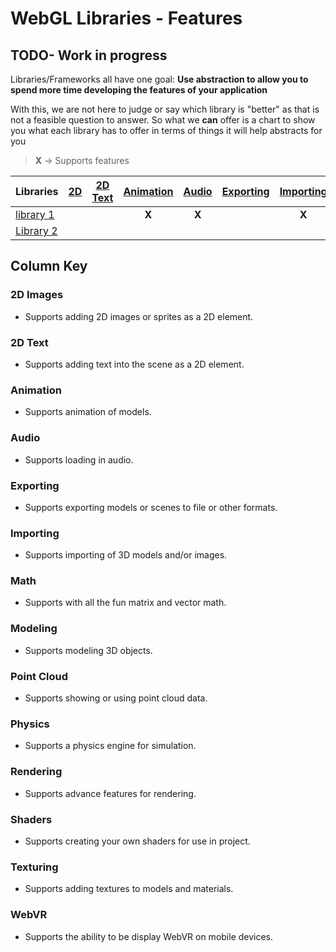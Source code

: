 # WebGL Libraries - Features

## TODO- Work in progress

Libraries/Frameworks all have one goal: **Use abstraction to allow you to spend more time developing the features of your application**

With this, we are not here to judge or say which library is "better" as that is not a feasible question to answer. So what we **can** offer is a chart to show you what each library has to offer in terms of things it will help abstracts for you

> **X** -> Supports features

| Libraries                                                               |[2D](#2d-images)|[2D Text](#2d-text)|[Animation](#animation)|[Audio](#audio)|[Exporting](#exporting)|[Importing](#importing)|[Math](#math)|[Modeling](#modeling)|[Point Cloud](#point-cloud)|[Physics](#physics)|[Rendering](#rendering)|[Shaders](#shaders)|[Texturing](#texturing)|[WebVR](#webvr)|
|-------------------------------------------------------------------------|:--------------:|:-----------------:|:---------------------:|:-------------:|:---------------------:|:---------------------:|:-----------:|:-------------------:|:-------------------------:|:-----------------:|:---------------------:|:-----------------:|:---------------------:|:-------------:|
|[library 1](#)                                                           |                |                   |**X**                  |**X**          |                       |**X**                  |             |                     |                           |                   |                       |                   |                       |**X**          |
|[Library 2](#)                                  |                |                   |                       |               |                       |                       |             |                     |                           |**X**              |                       |                   |                       |               |

## Column Key

### 2D Images
  - Supports adding 2D images or sprites as a 2D element.

### 2D Text
  - Supports adding text into the scene as a 2D element.

### Animation
  - Supports animation of models.

### Audio
  - Supports loading in audio.

### Exporting
  - Supports exporting models or scenes to file or other formats.

### Importing
  - Supports importing of 3D models and/or images.

### Math
  - Supports with all the fun matrix and vector math.

### Modeling
  - Supports modeling 3D objects.

### Point Cloud
  - Supports showing or using point cloud data.

### Physics
  - Supports a physics engine for simulation.

### Rendering
  - Supports advance features for rendering.

### Shaders
  - Supports creating your own shaders for use in project.

### Texturing
  - Supports adding textures to models and materials.

### WebVR
  - Supports the ability to be display WebVR on mobile devices.